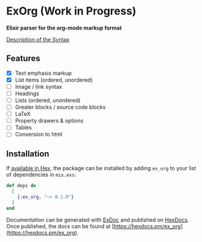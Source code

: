# ExOrg (Work in Progress)

**Elixir parser for the org-mode markup format**

[Description of the Syntax](https://orgmode.org/worg/dev/org-syntax.html)

## Features

* [x] Text emphasis markup
* [x] List items (ordered, unordered)
* [ ] Image / link syntax
* [ ] Headings
* [ ] Lists (ordered, unordered)
* [ ] Greater blocks / source code blocks
* [ ] LaTeX
* [ ] Property drawers & options
* [ ] Tables
* [ ] Conversion to html

## Installation

If [available in Hex](https://hex.pm/docs/publish), the package can be installed
by adding `ex_org` to your list of dependencies in `mix.exs`:

```elixir
def deps do
  [
    {:ex_org, "~> 0.1.0"}
  ]
end
```

Documentation can be generated with [ExDoc](https://github.com/elixir-lang/ex_doc)
and published on [HexDocs](https://hexdocs.pm). Once published, the docs can
be found at [https://hexdocs.pm/ex_org](https://hexdocs.pm/ex_org).